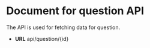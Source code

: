 # Document for question API

The API is used for fetching data for question.

* **URL**
api/question/{id}

